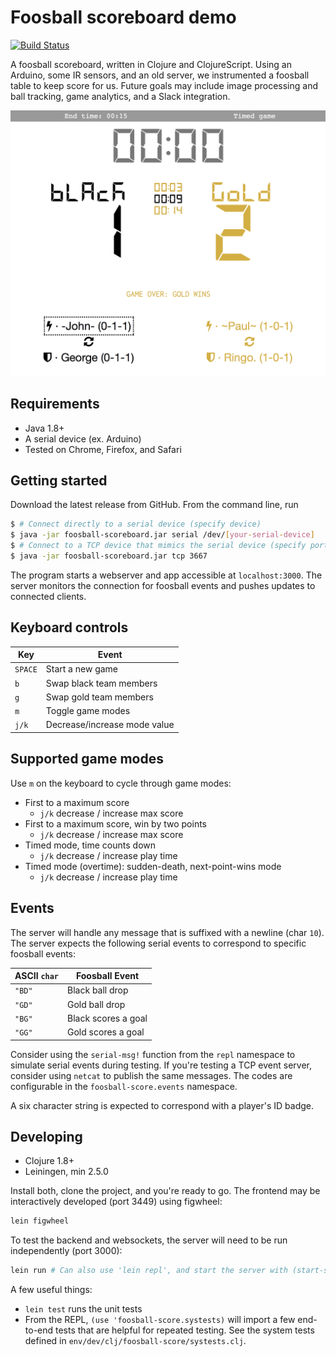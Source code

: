 # Foosball scoreboard demo

[![Build Status](https://travis-ci.org/IQ-Inc/foosball-scoreboard-demo.svg?branch=master)](https://travis-ci.org/IQ-Inc/foosball-scoreboard-demo)

A foosball scoreboard, written in Clojure and ClojureScript. Using an Arduino,
some IR sensors, and an old server, we instrumented a foosball table to keep
score for us. Future goals may include image processing and ball tracking, game
analytics, and a Slack integration.

![Scoreboard demo](./docs/img/scoreboard-demo.png)

## Requirements

- Java 1.8+
- A serial device (ex. Arduino)
- Tested on Chrome, Firefox, and Safari

## Getting started

Download the latest release from GitHub. From the command line, run

```bash
$ # Connect directly to a serial device (specify device)
$ java -jar foosball-scoreboard.jar serial /dev/[your-serial-device]
$ # Connect to a TCP device that mimics the serial device (specify port)
$ java -jar foosball-scoreboard.jar tcp 3667
```

The program starts a webserver and app accessible at
`localhost:3000`. The server monitors the connection for foosball events
and pushes updates to connected clients.

## Keyboard controls

| Key                   |    Event                       |
| --------------------- | ------------------------------ |
|  `SPACE`              | Start a new game               |
|  `b`                  | Swap black team members        |
|  `g`                  | Swap gold team members         |
|  `m`                  | Toggle game modes              |
|  `j/k`                | Decrease/increase mode value   |

## Supported game modes

Use `m` on the keyboard to cycle through game modes:

- First to a maximum score
  - `j/k` decrease / increase max score
- First to a maximum score, win by two points
  - `j/k` decrease / increase max score
- Timed mode, time counts down
  - `j/k` decrease / increase play time
- Timed mode (overtime): sudden-death, next-point-wins mode
  - `j/k` decrease / increase play time

## Events

The server will handle any message that is suffixed with a newline (char
`10`). The server expects the following serial events to correspond to specific
foosball events:

| ASCII `char`          |    Foosball Event    |
| --------------------- | -------------------- |
|  `"BD"`               | Black ball drop      |
|  `"GD"`               | Gold ball drop       |
|  `"BG"`               | Black scores a goal  |
|  `"GG"`               | Gold scores a goal   |

Consider using the `serial-msg!` function from the `repl` namespace to simulate
serial events during testing. If you're testing a TCP event server, consider using
`netcat` to publish the same messages. The codes are configurable in the
`foosball-score.events` namespace.

A six character string is expected to correspond with a player's ID badge.

## Developing

- Clojure 1.8+
- Leiningen, min 2.5.0

Install both, clone the project, and you're ready to go. The frontend may be
interactively developed (port 3449) using figwheel:

```bash
lein figwheel
```

To test the backend and websockets, the server will need to be run
independently (port 3000):

```bash
lein run # Can also use 'lein repl', and start the server with (start-server)
```

A few useful things:

- `lein test` runs the unit tests
- From the REPL, `(use 'foosball-score.systests)` will import a few end-to-end
  tests that are helpful for repeated testing. See the system tests defined in
  `env/dev/clj/foosball-score/systests.clj`.
